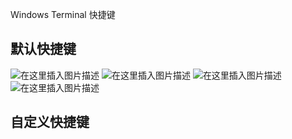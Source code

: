 Windows Terminal 快捷键

## 默认快捷键
![在这里插入图片描述](https://i-blog.csdnimg.cn/blog_migrate/14ae632e08c73d5b32e84e2947adeaee.png)
![在这里插入图片描述](https://i-blog.csdnimg.cn/blog_migrate/e0202e7db20a7601255e705a15774d30.png)
![在这里插入图片描述](https://i-blog.csdnimg.cn/blog_migrate/e26a2b38af957ab284848ed732c6bbcf.png)
![在这里插入图片描述](https://i-blog.csdnimg.cn/blog_migrate/e447a199476645b2e604fd4a52219b6f.png)
## 自定义快捷键

